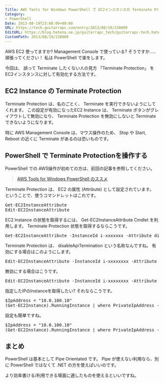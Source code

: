 ```yaml
---
Title: AWS Tools for Windows PowerShell で EC2インスタンスの Terminate Protection を操作する
Category:
- PowerShell
Date: 2013-08-19T23:08:09+09:00
URL: https://tech.guitarrapc.com/entry/2013/08/19/230809
EditURL: https://blog.hatena.ne.jp/guitarrapc_tech/guitarrapc-tech.hatenablog.com/atom/entry/11696248318757675878
CustomPath: 2013/08/19/230809
---
```


AWS EC2 使ってますか?
Management Console で使っている? そうですか..... 頑張ってください！
私は PowerShell で楽をします。

今回は、 誤って Terminate したくない人の見方 「Terminate Protection」 を EC2インスタンスに対して有効化する方法です。



<h2>EC2 Instance の Terminate Protection </h2>
Terminate Protection は、名のごとく、 Terminate を実行できないようにしてくれます。
この設定が有効になったEC2 Instance は、 Terminate ボタンがグレイアウトして無効になり、 Terminate Protection を無効にしないと Terminate できないようになります。

特に AWS Management Console は、マウス操作のため、 Stop や Start, Reboot の近くに Terminate があるのは恐いものです。

<h2>PowerShell で Terminate Protectionを操作する</h2>
PowerShell での AWS操作が初めての方は、前回の記事を参照してください。

<blockquote><a href="http://guitarrapc.wordpress.com/2013/07/20/aws-tools-for-windows-powershell-%e3%81%ae%e3%82%b9%e3%82%b9%e3%83%a1/" target="_blank">AWS Tools for Windows PowerShell のススメ</a></blockquote>

Terminate Protection は、 EC2 の属性 (Attribute) として設定されています。
ということで、使うコマンドレットはこれです。
<pre class="brush: powershell">
Get-EC2InstanceAttribute
Edit-EC2InstanceAttribute
</pre>

EC2 Instance の状態を取得するには、 Get-EC2InstanceAttribute Cmdlet を利用します。
Terminate Protection 状態を取得するならこうです。
<pre class="brush: powershell">
Get-EC2InstanceAttribute -InstanceId i-xxxxxxx -Attribute disableApiTermination
</pre>

Terminate Protection は、 disableApiTermination という名称なんですね。
有効にする場合はこのようにします。
<pre class="brush: powershell">
Edit-EC2InstanceAttribute -InstanceId i-xxxxxxxx -Attribute disableApiTermination -Value $true
</pre>

無効にする場合はこうです。
<pre class="brush: powershell">
Edit-EC2InstanceAttribute -InstanceId i-xxxxxxxx -Attribute disableApiTermination -Value $false
</pre>

指定したIPのInstanceを取得したい? それならこうです。
<pre class="brush: powershell">
$IpAddress = &quot;10.0.100.10&quot;
(Get-EC2Instance).RunningInstance | where PrivateIpAddress -eq $IpAddress | Get-EC2InstanceAttribute -Attribute disableApiTermination
</pre>

設定も簡単ですね。
<pre class="brush: powershell">
$IpAddress = &quot;10.0.100.10&quot;
(Get-EC2Instance).RunningInstance | where PrivateIpAddress -eq $IpAddress | Edit-EC2InstanceAttribute -Attribute disableApiTermination -Value $false
</pre>

<h2>まとめ</h2>
PowerShell は基本として Pipe Orientated です。
Pipe が使えない利用なら、別に PowerShell ではなくて .NET の方を使えばいいのです。

より効率書ける/利用できる場面に適したものを使えるといいですね。
